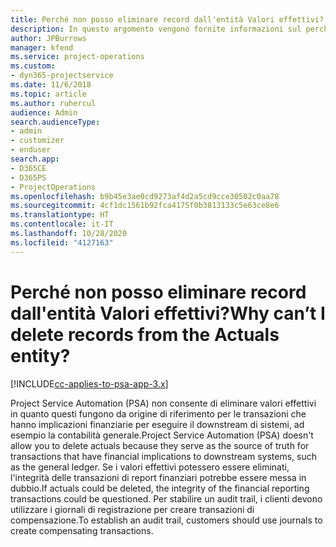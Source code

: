 ```yaml
---
title: Perché non posso eliminare record dall'entità Valori effettivi?
description: In questo argomento vengono fornite informazioni sul perché non è possibile eliminare record dall'entità Valori effettivi.
author: JPBurrows
manager: kfend
ms.service: project-operations
ms.custom:
- dyn365-projectservice
ms.date: 11/6/2018
ms.topic: article
ms.author: ruhercul
audience: Admin
search.audienceType:
- admin
- customizer
- enduser
search.app:
- D365CE
- D365PS
- ProjectOperations
ms.openlocfilehash: b9b45e3ae0cd9273af4d2a5cd9cce30502c0aa78
ms.sourcegitcommit: 4cf1dc1561b92fca4175f0b3813133c5e63ce8e6
ms.translationtype: HT
ms.contentlocale: it-IT
ms.lasthandoff: 10/28/2020
ms.locfileid: "4127163"
---
```

# <a name="why-cant-i-delete-records-from-the-actuals-entity"></a><span data-ttu-id="faea8-103">Perché non posso eliminare record dall'entità Valori effettivi?</span><span class="sxs-lookup"><span data-stu-id="faea8-103">Why can’t I delete records from the Actuals entity?</span></span>

[!INCLUDE[cc-applies-to-psa-app-3.x](../includes/cc-applies-to-psa-app-3x.md)]

<span data-ttu-id="faea8-104">Project Service Automation (PSA) non consente di eliminare valori effettivi in quanto questi fungono da origine di riferimento per le transazioni che hanno implicazioni finanziarie per eseguire il downstream di sistemi, ad esempio la contabilità generale.</span><span class="sxs-lookup"><span data-stu-id="faea8-104">Project Service Automation (PSA) doesn't allow you to delete actuals because they serve as the source of truth for transactions that have financial implications to downstream systems, such as the general ledger.</span></span> <span data-ttu-id="faea8-105">Se i valori effettivi potessero essere eliminati, l'integrità delle transazioni di report finanziari potrebbe essere messa in dubbio.</span><span class="sxs-lookup"><span data-stu-id="faea8-105">If actuals could be deleted, the integrity of the financial reporting transactions could be questioned.</span></span> <span data-ttu-id="faea8-106">Per stabilire un audit trail, i clienti devono utilizzare i giornali di registrazione per creare transazioni di compensazione.</span><span class="sxs-lookup"><span data-stu-id="faea8-106">To establish an audit trail, customers should use journals to create compensating transactions.</span></span>

